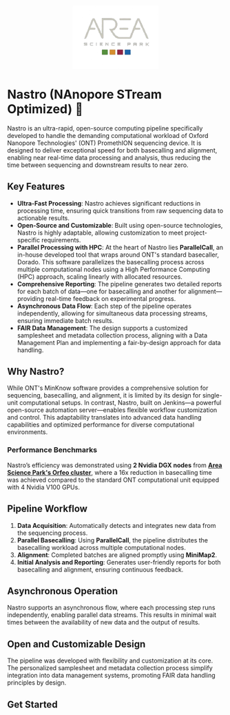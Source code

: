 <p align="center">
  <img src="docs/assets/logo-area.png" alt="Area logo" width="200"/>
</p>

# Nastro (NAnopore STream Optimized) 🧬

Nastro is an ultra-rapid, open-source computing pipeline specifically developed to handle the demanding computational workload of Oxford Nanopore Technologies' (ONT) PromethION sequencing device. It is designed to deliver exceptional speed for both basecalling and alignment, enabling near real-time data processing and analysis, thus reducing the time between sequencing and downstream results to near zero. 

## Key Features
- **Ultra-Fast Processing**: Nastro achieves significant reductions in processing time, ensuring quick transitions from raw sequencing data to actionable results.
- **Open-Source and Customizable**: Built using open-source technologies, Nastro is highly adaptable, allowing customization to meet project-specific requirements.
- **Parallel Processing with HPC**: At the heart of Nastro lies **ParallelCall**, an in-house developed tool that wraps around ONT's standard basecaller, Dorado. This software parallelizes the basecalling process across multiple computational nodes using a High Performance Computing (HPC) approach, scaling linearly with allocated resources.
- **Comprehensive Reporting**: The pipeline generates two detailed reports for each batch of data—one for basecalling and another for alignment—providing real-time feedback on experimental progress.
- **Asynchronous Data Flow**: Each step of the pipeline operates independently, allowing for simultaneous data processing streams, ensuring immediate batch results.
- **FAIR Data Management**: The design supports a customized samplesheet and metadata collection process, aligning with a Data Management Plan and implementing a fair-by-design approach for data handling.

## Why Nastro?
While ONT's MinKnow software provides a comprehensive solution for sequencing, basecalling, and alignment, it is limited by its design for single-unit computational setups. In contrast, Nastro, built on Jenkins—a powerful open-source automation server—enables flexible workflow customization and control. This adaptability translates into advanced data handling capabilities and optimized performance for diverse computational environments.

### Performance Benchmarks
Nastro’s efficiency was demonstrated using **2 Nvidia DGX nodes** from [**Area Science Park's Orfeo cluster**](https://orfeo-doc.areasciencepark.it/), where a 16x reduction in basecalling time was achieved compared to the standard ONT computational unit equipped with 4 Nvidia V100 GPUs.

## Pipeline Workflow
1. **Data Acquisition**: Automatically detects and integrates new data from the sequencing process.
2. **Parallel Basecalling**: Using **ParallelCall**, the pipeline distributes the basecalling workload across multiple computational nodes.
3. **Alignment**: Completed batches are aligned promptly using **MiniMap2**.
4. **Initial Analysis and Reporting**: Generates user-friendly reports for both basecalling and alignment, ensuring continuous feedback.

## Asynchronous Operation
Nastro supports an asynchronous flow, where each processing step runs independently, enabling parallel data streams. This results in minimal wait times between the availability of new data and the output of results.

## Open and Customizable Design
The pipeline was developed with flexibility and customization at its core. The personalized samplesheet and metadata collection process simplify integration into data management systems, promoting FAIR data handling principles by design.

## Get Started
